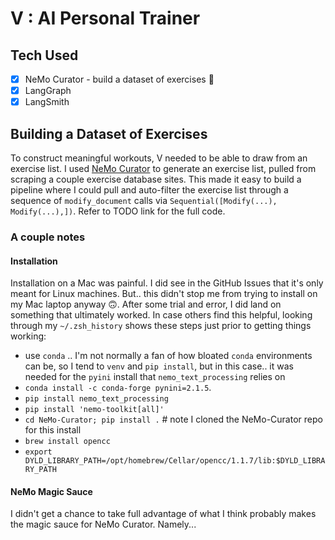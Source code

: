 # V : AI Personal Trainer

## Tech Used
- [x] NeMo Curator - build a dataset of exercises 💪
- [x] LangGraph
- [x] LangSmith

## Building a Dataset of Exercises
To construct meaningful workouts, V needed to be able to draw from an exercise list. I used [NeMo Curator](https://github.com/NVIDIA/NeMo-Curator) to generate an exercise list, pulled from scraping a couple exercise database sites. This made it easy to build a pipeline where I could pull and auto-filter the exercise list through a sequence of `modify_document` calls via `Sequential([Modify(...), Modify(...),])`. Refer to TODO link for the full code.

### A couple notes
#### Installation
Installation on a Mac was painful. I did see in the GitHub Issues that it's only meant for Linux machines. But.. this didn't stop me from trying to install on my Mac laptop anyway 🙃. After some trial and error, I did land on something that ultimately worked. In case others find this helpful, looking through my `~/.zsh_history` shows these steps just prior to getting things working: 
- use `conda` .. I'm not normally a fan of how bloated `conda` environments can be, so I tend to `venv` and `pip install`, but in this case.. it was needed for the `pyini` install that `nemo_text_processing` relies on
- `conda install -c conda-forge pynini=2.1.5`.
- `pip install nemo_text_processing`
- `pip install 'nemo-toolkit[all]'`
- `cd NeMo-Curator; pip install .` # note I cloned the NeMo-Curator repo for this install
- `brew install opencc`
- `export DYLD_LIBRARY_PATH=/opt/homebrew/Cellar/opencc/1.1.7/lib:$DYLD_LIBRARY_PATH`
#### NeMo Magic Sauce
I didn't get a chance to take full advantage of what I think probably makes the magic sauce for NeMo Curator. Namely...

